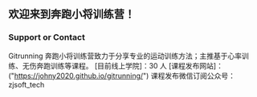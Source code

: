 ## 欢迎来到奔跑小将训练营！

### Support or Contact

Gitrunning 奔跑小将训练营致力于分享专业的运动训练方法；主推基于心率训练、无伤奔跑训练等课程。
[目前线上学院]：30 人
[课程发布网站]：("https://johny2020.github.io/gitrunning/")
课程发布微信订阅公众号：zjsoft_tech


